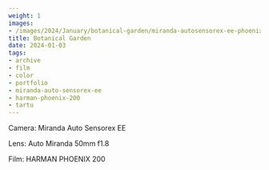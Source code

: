 ```yaml
---
weight: 1
images:
- /images/2024/January/botanical-garden/miranda-autosensorex-ee-phoenix-200/bg1.jpg
title: Botanical Garden
date: 2024-01-03
tags:
- archive
- film
- color
- portfolio
- miranda-auto-sensorex-ee
- harman-phoenix-200
- tartu
---
```


Camera: Miranda Auto Sensorex EE

Lens: Auto Miranda 50mm f1.8

Film: HARMAN PHOENIX 200